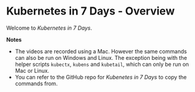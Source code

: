 # Kubernetes in 7 Days - Overview

Welcome to _Kubernetes in 7 Days_.


**Notes**

* The videos are recorded using a Mac.  However the same commands can also be run on Windows and Linux.  The exception being with the helper scripts `kubectx`, `kubens` and `kubetail`, which can only be run on Mac or Linux.
* You can refer to the GitHub repo for _Kubenetes in 7 Days_ to copy the commands from.